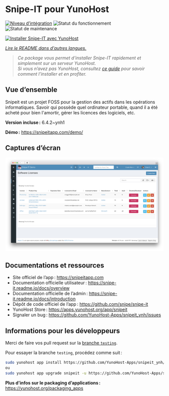 <!--
Nota bene : ce README est automatiquement généré par <https://github.com/YunoHost/apps/tree/master/tools/readme_generator>
Il NE doit PAS être modifié à la main.
-->

# Snipe-IT pour YunoHost

[![Niveau d’intégration](https://dash.yunohost.org/integration/snipeit.svg)](https://dash.yunohost.org/appci/app/snipeit) ![Statut du fonctionnement](https://ci-apps.yunohost.org/ci/badges/snipeit.status.svg) ![Statut de maintenance](https://ci-apps.yunohost.org/ci/badges/snipeit.maintain.svg)

[![Installer Snipe-IT avec YunoHost](https://install-app.yunohost.org/install-with-yunohost.svg)](https://install-app.yunohost.org/?app=snipeit)

*[Lire le README dans d'autres langues.](./ALL_README.md)*

> *Ce package vous permet d’installer Snipe-IT rapidement et simplement sur un serveur YunoHost.*  
> *Si vous n’avez pas YunoHost, consultez [ce guide](https://yunohost.org/install) pour savoir comment l’installer et en profiter.*

## Vue d’ensemble

Snipeit est un projet FOSS pour la gestion des actifs dans les opérations informatiques. Savoir qui possède quel ordinateur portable, quand il a été acheté pour bien l'amortir, gérer les licences des logiciels, etc.

**Version incluse :** 6.4.2~ynh1

**Démo :** <https://snipeitapp.com/demo/>

## Captures d’écran

![Capture d’écran de Snipe-IT](./doc/screenshots/screenshot.png)

## Documentations et ressources

- Site officiel de l’app : <https://snipeitapp.com>
- Documentation officielle utilisateur : <https://snipe-it.readme.io/docs/overview>
- Documentation officielle de l’admin : <https://snipe-it.readme.io/docs/introduction>
- Dépôt de code officiel de l’app : <https://github.com/snipe/snipe-it>
- YunoHost Store : <https://apps.yunohost.org/app/snipeit>
- Signaler un bug : <https://github.com/YunoHost-Apps/snipeit_ynh/issues>

## Informations pour les développeurs

Merci de faire vos pull request sur la [branche `testing`](https://github.com/YunoHost-Apps/snipeit_ynh/tree/testing).

Pour essayer la branche `testing`, procédez comme suit :

```bash
sudo yunohost app install https://github.com/YunoHost-Apps/snipeit_ynh/tree/testing --debug
ou
sudo yunohost app upgrade snipeit -u https://github.com/YunoHost-Apps/snipeit_ynh/tree/testing --debug
```

**Plus d’infos sur le packaging d’applications :** <https://yunohost.org/packaging_apps>
